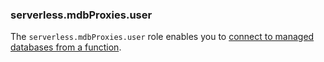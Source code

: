 ### serverless.mdbProxies.user

The `serverless.mdbProxies.user` role enables you to [connect to managed databases from a function](../functions/operations/database-connection.md).

